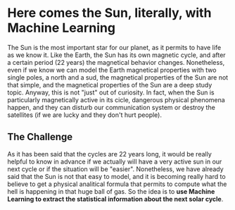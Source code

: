# Here comes the Sun, literally, with Machine Learning 
The Sun is the most important star for our planet, as it permits to have life as we know it. Like the Earth, the Sun has its own magnetic cycle, and after a certain period (22 years) the magnetical behavior changes. Nonetheless, even if we know we can model the Earth magnetical properties with two single poles, a north and a sud, the magnetical properties of the Sun are not that simple, and the magnetical properties of the Sun are a deep study topic. Anyway, this is not "just" out of  curiosity. In fact, when the Sun is particularly magnetically active in its cicle, dangerous physical phenomena happen, and they can disturb our communication system or destroy the satellites (if we are lucky and they don't hurt people). 

## The Challenge

As it has been said that the cycles are 22 years long, it would be really helpful to know in advance if we actually will have a very active sun in our next cycle or if the situation will be "easier". Nonetheless, we have already said that the Sun is not that easy to model, and it is becoming really hard to believe to get a physical analitical formula that permits to compute what the hell is happening in that huge ball of gas. So the idea is to __use Machine Learning to extract the statistical information about the next solar cycle__. 

